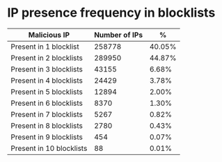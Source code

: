 # IP presence frequency in blocklists
| Malicious IP | Number of IPs | % |
|----|----|----|
| Present in 1 blocklist | 258778 | 40.05% |
| Present in 2 blocklists | 289950 | 44.87% |
| Present in 3 blocklists | 43155 | 6.68% |
| Present in 4 blocklists | 24429 | 3.78% |
| Present in 5 blocklists | 12894 | 2.00% |
| Present in 6 blocklists | 8370 | 1.30% |
| Present in 7 blocklists | 5267 | 0.82% |
| Present in 8 blocklists | 2780 | 0.43% |
| Present in 9 blocklists | 454 | 0.07% |
| Present in 10 blocklists | 88 | 0.01% |
